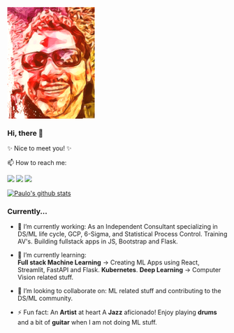 
<img src="https://github.com/pau-lo/pau-lo/blob/main/assets/best.png" width=200 align=center>

### Hi, there 👋

✨ Nice to meet you! ✨

📫 How to reach me: 

[![](https://img.icons8.com/color/32/000000/linkedin.png)](https://www.linkedin.com/in/paulorlopez/)
[![](https://img.icons8.com/color/32/000000/twitter.png)](https://twitter.com/_paulo_lopez_)
[![](https://img.icons8.com/plasticine/32/000000/gmail.png)](mailto:paulo.lopez@protonmail.com?Subject=From_GitHub)

[![Paulo's github stats](https://github-readme-stats.vercel.app/api?username=pau-lo&hide=stars&count_private=true&include_all_commits=true&show_icons=true&theme=algolia)](https://github.com/pau-lo/github-readme-stats)

### Currently...

- 🔭 I’m currently working:
      As an Independent Consultant specializing in DS/ML life cycle, GCP, 6-Sigma, and Statistical Process Control. 
      Training AV's.
      Building fullstack apps in JS, Bootstrap and Flask.

- 🌱 I’m currently learning:  
      **Full stack Machine Learning** -> Creating ML Apps using React, Streamlit, FastAPI and Flask.
      **Kubernetes**.
      **Deep Learning** -> Computer Vision related stuff.

- 👯 I’m looking to collaborate on:
           ML related stuff and contributing to the DS/ML community.

- ⚡ Fun fact:
          An **Artist** at heart
          A **Jazz** aficionado!
          Enjoy playing **drums** and a bit of **guitar** when I am not doing ML stuff.
          
  
          



          
     


